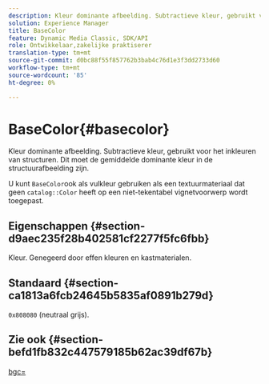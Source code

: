 ```yaml
---
description: Kleur dominante afbeelding. Subtractieve kleur, gebruikt voor het inkleuren van structuren. Dit moet de gemiddelde dominante kleur in de structuurafbeelding zijn.
solution: Experience Manager
title: BaseColor
feature: Dynamic Media Classic, SDK/API
role: Ontwikkelaar,zakelijke praktiserer
translation-type: tm+mt
source-git-commit: d0bc88f55f857762b3bab4c76d1e3f3dd2733d60
workflow-type: tm+mt
source-wordcount: '85'
ht-degree: 0%

---
```



# BaseColor{#basecolor}

Kleur dominante afbeelding. Subtractieve kleur, gebruikt voor het inkleuren van structuren. Dit moet de gemiddelde dominante kleur in de structuurafbeelding zijn.

U kunt `BaseColor`ook als vulkleur gebruiken als een textuurmateriaal dat geen `catalog::Color` heeft op een niet-tekentabel vignetvoorwerp wordt toegepast.

## Eigenschappen {#section-d9aec235f28b402581cf2277f5fc6fbb}

Kleur. Genegeerd door effen kleuren en kastmaterialen.

## Standaard {#section-ca1813a6fcb24645b5835af0891b279d}

`0x808080` (neutraal grijs).

## Zie ook {#section-befd1fb832c447579185b62ac39df67b}

[bgc=](../../../../../ir-api/http-protocol/image-rendering-api-ref/c-ir-http-protocol-ref/c-ir-http-protocol-command-reference/r-ir-bgc.md#reference-3f5c78cea01c4a85aa582076d23aebb0)
